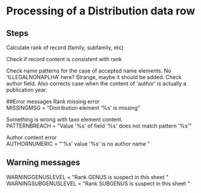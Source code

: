 # Processing of a Distribution data row
## Steps
Calculate rank of record (family, subfamily, etc)

Check if record content is consistent with rank

Check name patterns for the case of accepted name elements.
No 'ILLEGALNONAPLHA' here? Strange, maybe it should be added.
Check author field. Also corrects case when the content of 'author' is actually a publication year.

##Error messages
Rank missing error<br/>
MISSINGMSG = "Distribution element '%s' is missing" 
    
Something is wrong with taxo element content.<br/>
PATTERNBREACH = "Value '%s' of field '%s' does not match pattern '%s'"

Author content error<br/>
AUTHORNUMERIC = "'%s' value '%s' is no author name "
    
## Warning messages
WARNINGGENUSLEVEL = "Rank GENUS is suspect in this sheet "
WARNINGSUBGENUSLEVEL = "Rank SUBGENUS is suspect in this sheet "
